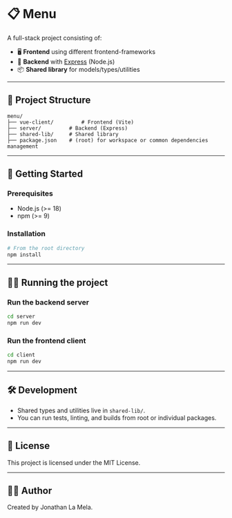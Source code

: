 # 📋 Menu

A full-stack project consisting of:

- 🖥️ **Frontend** using different frontend-frameworks
- 🧠 **Backend** with [Express](https://expressjs.com/) (Node.js)
- 📦 **Shared library** for models/types/utilities

---

## 🧱 Project Structure

```
menu/
├── vue-client/         # Frontend (Vite)
├── server/         # Backend (Express)
├── shared-lib/     # Shared library
├── package.json    # (root) for workspace or common dependencies management
```

---

## 🚀 Getting Started

### Prerequisites

- Node.js (>= 18)
- npm (>= 9)

### Installation

```bash
# From the root directory
npm install
```

---

## 🏃‍♂️ Running the project

### Run the backend server

```bash
cd server
npm run dev
```

### Run the frontend client

```bash
cd client
npm run dev
```

---

## 🛠️ Development

- Shared types and utilities live in `shared-lib/`.
- You can run tests, linting, and builds from root or individual packages.

---

## 📄 License

This project is licensed under the MIT License.

---

## 🙋‍♂️ Author

Created by Jonathan La Mela.
